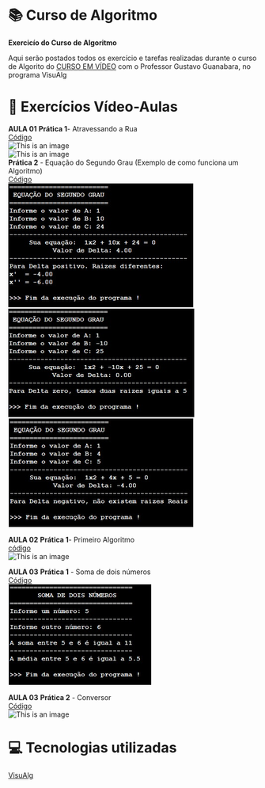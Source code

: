 # :books: Curso de Algoritmo
**Exercicío do Curso de Algoritmo**

 Aqui serão postados todos os exercício e tarefas realizadas durante o curso de Algorito do [CURSO EM VÍDEO](https://www.youtube.com/watch?v=8mei6uVttho&list=PLHz_AreHm4dmSj0MHol_aoNYCSGFqvfXV) com o Professor Gustavo Guanabara, no programa VisuAlg
 
 # :page_with_curl: Exercícios Vídeo-Aulas
 **AULA 01**
 **Prática 1**- Atravessando a Rua<br/> [Código](https://github.com/ArgemiroC/Curso-de-Algoritmo/blob/main/Exerc%C3%ADcios%20Aulas/Aula%2001%20Pr%C3%A1tica%201(Atravessando%20a%20Rua))<br/> ![This is an image](https://github.com/ArgemiroC/Curso-de-Algoritmo/blob/main/Imagens/Aula%2001%20Pr%C3%A1tica%201(Atravessando%20a%20Rua).jpeg)<br/>![This is an image](https://github.com/ArgemiroC/Curso-de-Algoritmo/blob/main/Imagens/Aula%2001%20Pr%C3%A1tica%201(Atravessando%20a%20Rua)2.jpeg)<br/>
 **Prática 2** - Equação do Segundo Grau (Exemplo de como funciona um Algoritmo)<br/> [Código](https://github.com/ArgemiroC/Curso-de-Algoritmo/blob/main/Exerc%C3%ADcios%20Aulas/Aula%2001%20Pr%C3%A1tica%202(Equa%C3%A7%C3%A3o%20do%20segundo%20Grau))<br/> ![This is an image](https://github.com/ArgemiroC/Curso-de-Algoritmo/blob/main/Imagens/Aula%2001%20Pr%C3%A1tica%202(Equa%C3%A7%C3%A3o%20do%20Segundo%20Grau)1.jpeg)<br/> ![This is an image](https://github.com/ArgemiroC/Curso-de-Algoritmo/blob/main/Imagens/Aula%2001%20Pr%C3%A1tica%202(Equa%C3%A7%C3%A3o%20do%20Segundo%20Grau)2.jpeg)<br/> ![This is an image](https://github.com/ArgemiroC/Curso-de-Algoritmo/blob/main/Imagens/Aula%2001%20Pr%C3%A1tica%202(Equa%C3%A7%C3%A3o%20do%20Segundo%20Grau)3.jpeg)<br/>
 
 **AULA 02**
 **Prática 1**- Primeiro Algoritmo<br/> [código](https://github.com/ArgemiroC/Curso-de-Algoritmo/blob/main/Exerc%C3%ADcios%20Aulas/Aula%2002%20Pr%C3%A1tica%201(Primeiro%20Algoritmo))<br/> ![This is an image](https://github.com/ArgemiroC/Curso-de-Algoritmo/blob/main/Imagens/Aula%2002%20Pr%C3%A1tica%201(Primeiro%20Algoritmo).jpeg)<br/>
 
 **AULA 03**
 **Prática 1** - Soma de dois números<br/> [Código](https://github.com/ArgemiroC/Curso-de-Algoritmo/blob/main/Exerc%C3%ADcios%20Aulas/Aula%2003%20Pr%C3%A1tica%201(Soma%20de%20dois%20n%C3%BAmeros))<br/> ![This is an image](https://github.com/ArgemiroC/Curso-de-Algoritmo/blob/main/Imagens/Aula%2003%20Pr%C3%A1tica%201(Soma%20de%20dois%20n%C3%BAmeros).jpeg)<br/>   

**AULA 03**
 **Prática 2** - Conversor<br/> [Código](https://github.com/ArgemiroC/Curso-de-Algoritmo/blob/main/Exerc%C3%ADcios%20Aulas/Aula%2003%20Pr%C3%A1tica%202(Conversor))<br/> ![This is an image](https://github.com/ArgemiroC/Curso-de-Algoritmo/blob/main/Imagens/Aula%2003%20Pr%C3%A1tica%202(Conversor).jpeg)<br/> 

# :computer: Tecnologias utilizadas

[VisuAlg](https://visualg3.com.br/)
